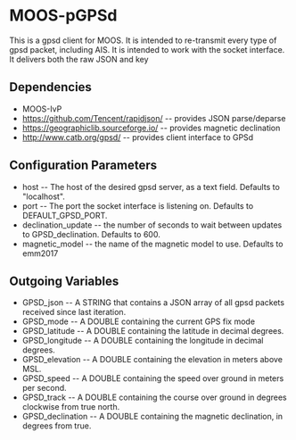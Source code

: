 # MOOS-pGPSd
This is a gpsd client for MOOS. It is intended to re-transmit every type of gpsd packet, including AIS. It is intended to work with the socket interface. It delivers both the raw JSON and key  

## Dependencies
* MOOS-IvP
* https://github.com/Tencent/rapidjson/ -- provides JSON parse/deparse
* https://geographiclib.sourceforge.io/ -- provides magnetic declination
* http://www.catb.org/gpsd/ -- provides client interface to GPSd

## Configuration Parameters
* host -- The host of the desired gpsd server, as a text field. Defaults to "localhost". 
* port -- The port the socket interface is listening on. Defaults to DEFAULT_GPSD_PORT.
* declination_update -- the number of seconds to wait between updates to GPSD_declination. Defaults to 600.
* magnetic_model -- the name of the magnetic model to use. Defaults to emm2017

## Outgoing Variables
* GPSD_json -- A STRING that contains a JSON array of all gpsd packets received since last iteration.
* GPSD_mode -- A DOUBLE containing the current GPS fix mode
* GPSD_latitude -- A DOUBLE containing the latitude in decimal degrees.
* GPSD_longitude -- A DOUBLE containing the longitude in decimal degrees.
* GPSD_elevation -- A DOUBLE containing the elevation in meters above MSL.
* GPSD_speed -- A DOUBLE containing the speed over ground in meters per second.
* GPSD_track -- A DOUBLE containing the course over ground in degrees clockwise from true north. 
* GPSD_declination -- A DOUBLE containing the magnetic declination, in degrees from true.

